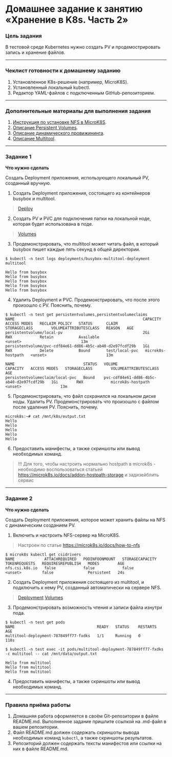 # Домашнее задание к занятию «Хранение в K8s. Часть 2»

### Цель задания

В тестовой среде Kubernetes нужно создать PV и продемострировать запись и хранение файлов.

------

### Чеклист готовности к домашнему заданию

1. Установленное K8s-решение (например, MicroK8S).
2. Установленный локальный kubectl.
3. Редактор YAML-файлов с подключенным GitHub-репозиторием.

------

### Дополнительные материалы для выполнения задания

1. [Инструкция по установке NFS в MicroK8S](https://microk8s.io/docs/nfs). 
2. [Описание Persistent Volumes](https://kubernetes.io/docs/concepts/storage/persistent-volumes/). 
3. [Описание динамического провижининга](https://kubernetes.io/docs/concepts/storage/dynamic-provisioning/). 
4. [Описание Multitool](https://github.com/wbitt/Network-MultiTool).

------

### Задание 1

**Что нужно сделать**

Создать Deployment приложения, использующего локальный PV, созданный вручную.

1. Создать Deployment приложения, состоящего из контейнеров busybox и multitool.
>[Deploy](./deploy.yml)
2. Создать PV и PVC для подключения папки на локальной ноде, которая будет использована в поде.
>[Volumes](./volumes.yml)
3. Продемонстрировать, что multitool может читать файл, в который busybox пишет каждые пять секунд в общей директории.
```
$ kubectl -n test logs deployments/busybox-multitool-deployment multitool

Hello from busybox
Hello from busybox
Hello from busybox
Hello from busybox
Hello from busybox

```
4. Удалить Deployment и PVC. Продемонстрировать, что после этого произошло с PV. Пояснить, почему.
```
$ kubectl -n test get persistentvolumes,persistentvolumeclaims
NAME                                                        CAPACITY   ACCESS MODES   RECLAIM POLICY   STATUS      CLAIM            STORAGECLASS        VOLUMEATTRIBUTESCLASS   REASON   AGE
persistentvolume/local-pv                                   2Gi        RWX            Retain           Available                                        <unset>                          13m
persistentvolume/pvc-cdf84e61-dd86-4b5c-ab40-d2e97fcdf29b   1Gi        RWX            Delete           Bound       test/local-pvc   microk8s-hostpath   <unset>                          13m

NAME                              STATUS   VOLUME                                     CAPACITY   ACCESS MODES   STORAGECLASS        VOLUMEATTRIBUTESCLASS   AGE
persistentvolumeclaim/local-pvc   Bound    pvc-cdf84e61-dd86-4b5c-ab40-d2e97fcdf29b   1Gi        RWX            microk8s-hostpath   <unset>                 13m

```
5. Продемонстрировать, что файл сохранился на локальном диске ноды. Удалить PV.  Продемонстрировать что произошло с файлом после удаления PV. Пояснить, почему.
```
microk8s:~# cat /mnt/k8s/output.txt 
Hello
Hello
Hello
Hello
Hello
```
6. Предоставить манифесты, а также скриншоты или вывод необходимых команд.
>!!!
>Для того, чтобы настроить нормально hostpath в microk8s - необходимо воспользоваться статьей https://microk8s.io/docs/addon-hostpath-storage и задизейблить сервис

------

### Задание 2

**Что нужно сделать**

Создать Deployment приложения, которое может хранить файлы на NFS с динамическим созданием PV.

1. Включить и настроить NFS-сервер на MicroK8S.
> Настроен по статье https://microk8s.io/docs/how-to-nfs
```
$ microk8s kubectl get csidrivers
NAME             ATTACHREQUIRED   PODINFOONMOUNT   STORAGECAPACITY   TOKENREQUESTS   REQUIRESREPUBLISH   MODES        AGE
nfs.csi.k8s.io   false            false            false             <unset>         false               Persistent   24s
```
2. Создать Deployment приложения состоящего из multitool, и подключить к нему PV, созданный автоматически на сервере NFS.
>[Deployment](./deploy-nfs.yml)
>[Volumes](./volumes-nfs.yml)
3. Продемонстрировать возможность чтения и записи файла изнутри пода. 
```
$ kubectl -n test get pods
NAME                                    READY   STATUS    RESTARTS   AGE
multitool-deployment-787849ff77-fxdks   1/1     Running   0          118s

$ kubectl -n test exec -it pods/multitool-deployment-787849ff77-fxdks -c multitool -- cat /mnt/data/output.txt

Hello from multitool
Hello from multitool
Hello from multitool
```
4. Предоставить манифесты, а также скриншоты или вывод необходимых команд.

------

### Правила приёма работы

1. Домашняя работа оформляется в своём Git-репозитории в файле README.md. Выполненное задание пришлите ссылкой на .md-файл в вашем репозитории.
2. Файл README.md должен содержать скриншоты вывода необходимых команд `kubectl`, а также скриншоты результатов.
3. Репозиторий должен содержать тексты манифестов или ссылки на них в файле README.md.

